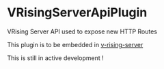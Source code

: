 # VRisingServerApiPlugin
 VRising Server API used to expose new HTTP Routes

This plugin is to be embedded in [v-rising-server](https://github.com/hermesdj/v-rising-server)

This is still in active development !